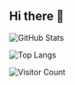 ## Hi there 👋

<!--
**Lavoisier7/Lavoisier7** is a ✨ _special_ ✨ repository because its `README.md` (this file) appears on your GitHub profile.

Here are some ideas to get you started:

- 🔭 I’m currently working on ...
- 🌱 I’m currently learning ...
- 👯 I’m looking to collaborate on ...
- 🤔 I’m looking for help with ...
- 💬 Ask me about ...
- 📫 How to reach me: ...
- 😄 Pronouns: ...
- ⚡ Fun fact: ...
-->


![GitHub Stats](https://github-readme-stats.vercel.app/api?username=Lavoisier7&show_icons=true&theme=radical)

![Top Langs](https://github-readme-stats.vercel.app/api/top-langs/?username=Lavoisier7&layout=compact&theme=radical)

![Visitor Count](https://komarev.com/ghpvc/?username=Lavoisier7&color=blue)
